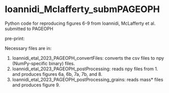 # Ioannidi_Mclafferty_submPAGEOPH
Python code for reproducing figures 6-9 from
Ioannidi, McLafferty et al. submitted to PAGEOPH

pre-print:


Necessary files are in:


1. Ioannidi_etal_2023_PAGEOPH_convertFiles: converts the csv files to npy (NumPy-specific binary) files.
2. Ioannidi_etal_2023_PAGEOPH_postProcessing: reads npy files from 1. and produces figures 6a, 6b, 7a, 7b, and 8.
3. Ioannidi_etal_2023_PAGEOPH_postProcessing_grains: reads mass* files and produces figure 9.
